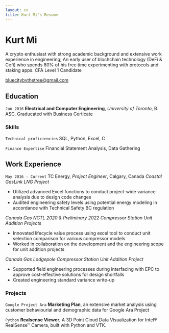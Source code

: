 ```yaml
---
layout: cv
title: Kurt Mi's Resume
---
```

# Kurt Mi
A crypto enthusiast with strong academic background and extensive work experience in engineering;
An early user of blochchain technology (DeFi & Cefi) who spends 80% of his free time experimenting with protocols and staking apps.
CFA Level 1 Candidate

<div id="webaddress">
<a href="bluecitybythetree@gmail.com">bluecitybythetree@gmail.com</a>
</div>

## Education

`Jun 2016`
__Electrical and Computer Engineering__, *University of Toronto*, B. ASC.
Graducated with Business Certicate

### Skills

`Technical proficiencies`
SQL, Python, Excel, C

`Finance Expertise`
Financial Statement Analysis, Data Gathering


## Work Experience

`May 2016 - Current`
TC Energy, *Project Engineer*, Calgary, Canada
*Coastal GasLink LNG Project*
- Utilized advanced Excel functions to conduct project-wide variance analysis due to design code changes
- Audited engineering safety levels using potential energy modeling in accordance with Technical Safety BC regulation

*Canada Gas NGTL 2020 & Preliminary 2022 Compressor Station Unit Addition Projects*
- Innovated lifecycle value process using excel tool to conduct unit selection comparison for various compressor models
- Worked in collaboration on the development and the engineering scope for unit addition projects 

*Canada Gas Lodgepole Compressor Station Unit Addition Project*
- Supported field engineering processes during interfacing with EPC to approve cost-effective solutions for design shortfalls
- Created engineering standard variance write-up 


### Projects

`Google Project Ara`
__Marketing Plan__, an extensive market analysis using customer behaviourial and demographic data for Google Ara Project 

`Python`
__Realsense Viewer__, A 3D Point Cloud Data Visualization for Intel® RealSense™ Camera, built with Python and VTK.


<!-- ### Footer

Last updated: Jan 2022 -->


